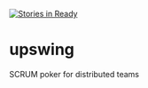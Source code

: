 [![Stories in Ready](https://badge.waffle.io/javahippie/upswing.png?label=ready&title=Ready)](https://waffle.io/javahippie/upswing)
# upswing
SCRUM poker for distributed teams
